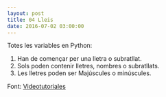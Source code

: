 ```yaml
---
layout: post
title: 04 Lleis
date: 2016-07-02 03:00:00
---
```


Totes les variables en Python:

1. Han de començar per una lletra o subratllat.
2. Sols poden contenir lletres, nombres o subratllats.
3. Les lletres poden ser Majúscules o minúscules.

Font: [Videotutoriales](ihttps://www.youtube.com/watch?v=Rb63skLTbEw&index=5&list=PLEtcGQaT56chpYflEjBWRodHJNJN8EKpO)
